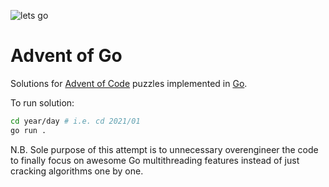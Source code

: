 ![lets go](http://i.imgur.com/sDBaVEy.png)

# Advent of Go

Solutions for [Advent of Code](https://adventofcode.com/) puzzles implemented in [Go](https://go.dev/).

To run solution:

```bash
cd year/day # i.e. cd 2021/01
go run .
```

N.B. Sole purpose of this attempt is to unnecessary overengineer the code to finally focus on awesome Go multithreading features instead of just cracking algorithms one by one.
